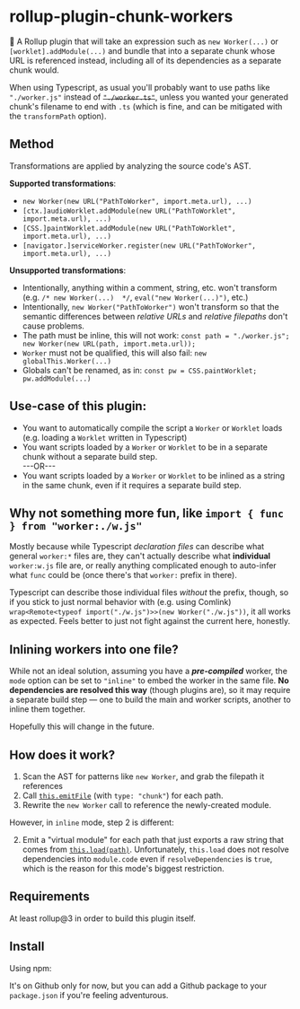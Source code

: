 # rollup-plugin-chunk-workers

🍣 A Rollup plugin that will take an expression such as `new Worker(...)` or `[worklet].addModule(...)` and bundle that into a separate chunk whose URL is referenced instead, including all of its dependencies as a separate chunk would.

When using Typescript, as usual you'll probably want to use paths like `"./worker.js"` instead of ~~`"./worker.ts"`~~, unless you wanted your generated chunk's filename to end with `.ts` (which is fine, and can be mitigated with the `transformPath` option).

## Method

Transformations are applied by analyzing the source code's AST.

**Supported transformations**:
* `new Worker(new URL("PathToWorker", import.meta.url), ...)`
* `[ctx.]audioWorklet.addModule(new URL("PathToWorklet", import.meta.url), ...)`
* `[CSS.]paintWorklet.addModule(new URL("PathToWorklet", import.meta.url), ...)`
* `[navigator.]serviceWorker.register(new URL("PathToWorker", import.meta.url), ...)`

**Unsupported transformations**:
* Intentionally, anything within a comment, string, etc. won't transform (e.g. `/* new Worker(...)  */`, `eval("new Worker(...)")`, etc.)
* Intentionally, `new Worker("PathToWorker")` won't transform so that the semantic differences between *relative URLs* and *relative filepaths* don't cause problems.
* The path must be inline, this will not work: `const path = "./worker.js"; new Worker(new URL(path, import.meta.url));`
* `Worker` must not be qualified, this will also fail: `new globalThis.Worker(...)`
* Globals can't be renamed, as in: `const pw = CSS.paintWorklet; pw.addModule(...)`

## Use-case of this plugin: 

* You want to automatically compile the script a `Worker` or `Worklet` loads (e.g. loading a `Worklet` written in Typescript)
* You want scripts loaded by a `Worker` or `Worklet` to be in a separate chunk without a separate build step.<br>---OR---<br>
* You want scripts loaded by a `Worker` or `Worklet` to be inlined as a string in the same chunk, even if it requires a separate build step.

## Why not something more fun, like `import { func } from "worker:./w.js"`

Mostly because while Typescript *declaration files* can describe what general `worker:*` files are, they can't actually describe what **individual** `worker:w.js` file are, or really anything complicated enough to auto-infer what `func` could be (once there's that `worker:` prefix in there).

Typescript can describe those individual files *without* the prefix, though, so if you stick to just normal behavior with (e.g. using Comlink) `wrap<Remote<typeof import("./w.js")>>(new Worker("./w.js"))`, it all works as expected. Feels better to just not fight against the current here, honestly.

## Inlining workers into one file?

While not an ideal solution, assuming you have a ***pre-compiled*** worker, the `mode` option can be set to `"inline"` to embed the worker in the same file. **No dependencies are resolved this way** (though plugins are), so it may require a separate build step &mdash; one to build the main and worker scripts, another to inline them together. 

Hopefully this will change in the future.

## How does it work?

1. Scan the AST for patterns like `new Worker`, and grab the filepath it references
2. Call [`this.emitFile`](https://rollupjs.org/plugin-development/#this-emitfile) (with `type: "chunk"`) for each path.
3. Rewrite the `new Worker` call to reference the newly-created module.

However, in `inline` mode, step 2 is different:

2. Emit a "virtual module" for each path that just exports a raw string that comes from [`this.load(path)`](https://rollupjs.org/plugin-development/#this-load). Unfortunately, `this.load` does not resolve dependencies into `module.code` even if `resolveDependencies` is `true`, which is the reason for this mode's biggest restriction.

## Requirements

At least rollup@3 in order to build this plugin itself.

## Install

Using npm:

It's on Github only for now, but you can add a Github package to your `package.json` if you're feeling adventurous.

